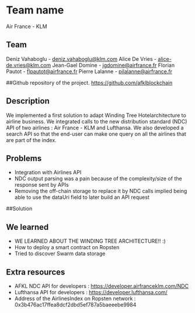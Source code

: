 # Team name
Air France - KLM

## Team
Deniz Vahaboglu - deniz.vahaboglu@klm.com
Alice De Vries - alice-de.vries@klm.com
Jean-Gael Domine - jgdomine@airfrance.fr
Florian Pautot - flpautot@airfrance.fr
Pierre Lalanne - pilalanne@airfrance.fr

##Github repository of the project.
https://github.com/afklblockchain

## Description
We implemented a first solution to adapt Winding Tree Hotelarchitecture to airline business.
We integrated calls to the new distribution standard (NDC) API of two airlines : Air France - KLM and Lufthansa.
We also developed a search API so that the end-user can make one query on all the airlines that are part of the index.


## Problems
- Integration with Airlines API
- NDC output parsing was a pain because of the complexity/size of the response sent by APIs
- Removing the off-chain storage to replace it by NDC calls implied being able to use the dataUri field to later build an API request

##Solution

## We learned
- WE LEARNED ABOUT THE WINDING TREE ARCHITECTURE!! :)
- How to deploy a smart contract on Ropsten
- Tried to discover Swarm data storage

## Extra resources
- AFKL NDC API for developers : https://developer.airfranceklm.com/NDC
- Lufthansa API for developers : https://developer.lufthansa.com/
- Address of the AirlinesIndex on Ropsten network : 0x3b476ac17ffea8dcf2dbd5ef787a5baeeebe9984
